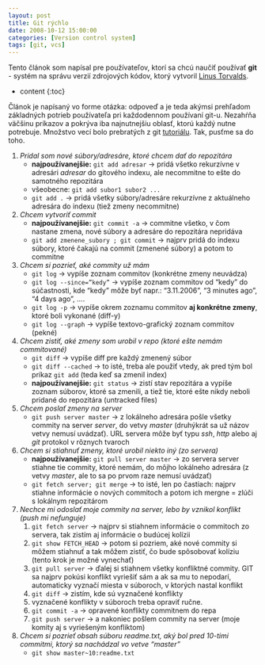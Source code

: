 ```yaml
---
layout: post
title: Git rýchlo
date: 2008-10-12 15:00:00
categories: [Version control system]
tags: [git, vcs]
---
```


Tento článok som napísal pre používateľov, ktorí sa chcú naučiť používať **git** - systém na správu
verzií zdrojových kódov, ktorý vytvoril [Linus Torvalds](http://en.wikipedia.org/wiki/Linus_Torvalds).




* content
{:toc}

Článok je napísaný vo forme otázka: odpoveď a je teda akýmsi prehľadom základných potrieb používateľa
pri každodennom používaní git-u. Nezahŕňa väčšinu príkazov a pokrýva iba najnutnejšiu oblasť,
ktorú každý nutne potrebuje. Množstvo vecí bolo prebratých z git [tutoriálu](http://www.kernel.org/pub/software/scm/git/docs/gittutorial.html).
Tak, pusťme sa do toho.

1. *Pridal som nové súbory/adresáre, ktoré chcem dať do repozitára*
    - **najpoužívanejšie:** `git add adresar`  -> pridá všetko rekurzívne v adresári *adresar* do gitového indexu, ale necommitne to ešte do samotného repozitára
    - všeobecne: `git add subor1 subor2 ...` 
    - `git add .`  -> pridá všetky súbory/adresáre rekurzívne z aktuálneho adresára do indexu (tiež zmeny necommitne)
2. *Chcem vytvoriť commit*
    - **najpoužívanejšie:** `git commit -a` -> commitne všetko, v čom nastane zmena, nové súbory a adresáre do repozitára nepridáva
    - `git add zmenene_subory ; git commit` -> najprv pridá do indexu súbory, ktoré čakajú na commit (zmenené súbory) a potom to commitne
3. *Chcem si pozrieť, aké commity už mám*
    - `git log` -> vypíše zoznam commitov (konkrétne zmeny neuvádza)
    - `git log --since=”kedy”` -> vypíše zoznam commitov od “kedy” do súčastnosti, kde “kedy” môže byť napr.: “3.11.2006”, “3 minutes ago”, “4 days ago”, ....
    - `git log -p` -> vypíše okrem zoznamu commitov **aj konkrétne zmeny**, ktoré boli vykonané (diff-y)
    - `git log --graph` -> vypíše textovo-grafický zoznam commitov (pekné)
4. *Chcem zistiť, aké zmeny som urobil v repo (ktoré ešte nemám commitované)*
    - `git diff` -> vypíše diff pre každý zmenený súbor
    - `git diff --cached` -> to isté, treba ale použiť vtedy, ak pred tým bol príkaz `git add` (teda keď sa zmenil index)
    - **najpoužívanejšie:** `git status` -> zistí stav repozitára a vypíše zoznam súborov, ktoré sa zmenili, a tiež tie, ktoré ešte nikdy neboli pridané do repozitára (untracked files)
5. *Chcem poslať zmeny na server*
    - `git push server master` -> z lokálneho adresára pošle všetky commity na server *server*, do vetvy *master* (druhýkrát sa už názov vetvy nemusí uvádzať). URL servera môže byť typu *ssh*, *http* alebo aj *git* protokol v rôznych tvaroch
6. *Chcem si stiahnuť zmeny, ktoré urobil niekto iný (zo servera)*
    - **najpoužívanejšie:** `git pull server master` -> zo servera server stiahne tie commity, ktoré nemám, do môjho lokálneho adresára (z vetvy *master*, ale to sa po prvom raze nemusí uvádzať)
    - `git fetch server; git merge` -> to isté, len po častiach: najprv stiahne informácie o nových commitoch a potom ich mergne = zlúči s lokálnym repozitárom
7. *Nechce mi odoslať moje commity na server, lebo by vznikol konflikt (push mi nefunguje)*
    1. `git fetch server` -> najprv si stiahnem informácie o commitoch zo servera, tak zistím aj informácie o budúcej kolízii
    2. `git show FETCH_HEAD` -> potom si pozriem, aké nové commity si môžem stiahnuť a tak môžem zistiť, čo bude spôsobovať kolíziu (tento krok je možné vynechať)
    3. `git pull server` -> ďalej si stiahnem všetky konfliktné commity. GIT sa najprv pokúsi konflikt vyriešiť sám a ak sa mu to nepodarí, automaticky vyznačí miesta v súboroch, v ktorých nastal konflikt
    4. `git diff` -> zistím, kde sú vyznačené konflikty
    5. vyznačené konflikty v súboroch treba opraviť ručne.
    6. `git commit -a` -> opravené konflikty commitnem do repa
    7. `git push server` -> a nakoniec pošlem commity na server (moje komity aj s vyriešeným konfliktom)
8. *Chcem si pozrieť obsah súboru readme.txt, aký bol pred 10-timi commitmi, ktorý sa nachádzal vo vetve “master”*
    - `git show master~10:readme.txt`
